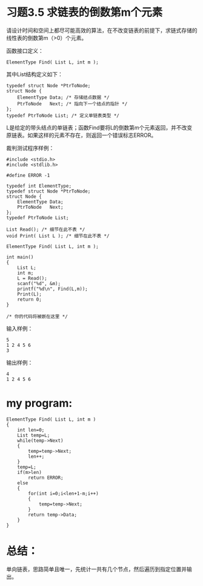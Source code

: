 习题3.5 求链表的倒数第m个元素
==
请设计时间和空间上都尽可能高效的算法，在不改变链表的前提下，求链式存储的线性表的倒数第m（>0）个元素。

函数接口定义：
```
ElementType Find( List L, int m );
```
其中List结构定义如下：
```
typedef struct Node *PtrToNode;
struct Node {
    ElementType Data; /* 存储结点数据 */
    PtrToNode   Next; /* 指向下一个结点的指针 */
};
typedef PtrToNode List; /* 定义单链表类型 */
```
L是给定的带头结点的单链表；函数Find要将L的倒数第m个元素返回，并不改变原链表。如果这样的元素不存在，则返回一个错误标志ERROR。

裁判测试程序样例：
```
#include <stdio.h>
#include <stdlib.h>

#define ERROR -1

typedef int ElementType;
typedef struct Node *PtrToNode;
struct Node {
    ElementType Data;
    PtrToNode   Next;
};
typedef PtrToNode List;

List Read(); /* 细节在此不表 */
void Print( List L ); /* 细节在此不表 */

ElementType Find( List L, int m );

int main()
{
    List L;
    int m;
    L = Read();
    scanf("%d", &m);
    printf("%d\n", Find(L,m));
    Print(L);
    return 0;
}

/* 你的代码将被嵌在这里 */
```
输入样例：
```
5
1 2 4 5 6
3
```
输出样例：
```
4
1 2 4 5 6 
```
my program:
==
```
ElementType Find( List L, int m )
{
    int len=0;
    List temp=L;
    while(temp->Next)
    {
        temp=temp->Next;
        len++;
    }
    temp=L;
    if(m>len)
        return ERROR;
    else
    {
        for(int i=0;i<len+1-m;i++)
        {
            temp=temp->Next;
        }
        return temp->Data;
    }    
}
```
总结：
==
单向链表，思路简单且唯一，先统计一共有几个节点，然后遍历到指定位置并输出。
